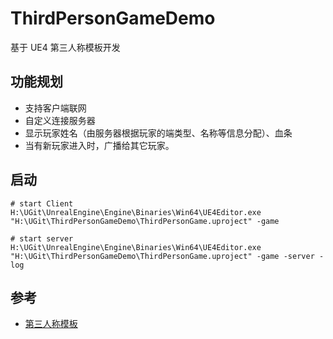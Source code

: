 # ThirdPersonGameDemo

基于 UE4 第三人称模板开发

## 功能规划

- 支持客户端联网
- 自定义连接服务器
- 显示玩家姓名（由服务器根据玩家的端类型、名称等信息分配）、血条
- 当有新玩家进入时，广播给其它玩家。



## 启动

```
# start Client
H:\UGit\UnrealEngine\Engine\Binaries\Win64\UE4Editor.exe "H:\UGit\ThirdPersonGameDemo\ThirdPersonGame.uproject" -game 

# start server
H:\UGit\UnrealEngine\Engine\Binaries\Win64\UE4Editor.exe "H:\UGit\ThirdPersonGameDemo\ThirdPersonGame.uproject" -game -server -log

```


## 参考

- [第三人称模板](https://docs.unrealengine.com/4.27/zh-CN/Resources/Templates/ThirdPerson/)